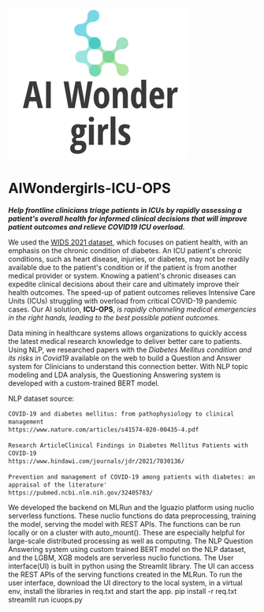 
![Alt text](images/AIWonderGirlsLogo_small.png?raw=true)
# AIWondergirls-ICU-OPS
**_Help frontline clinicians triage patients in ICUs by rapidly assessing a patient's overall health for informed clinical decisions that will improve patient outcomes and relieve COVID19 ICU overload._**

We used the [WIDS 2021 dataset](https://www.kaggle.com/c/widsdatathon2021/data), which focuses on patient health, with an emphasis on the chronic condition of diabetes. An ICU patient's chronic conditions, such as heart disease, injuries, or diabetes, may not be readily available due to the patient's condition or if the patient is from another medical provider or system. Knowing a patient's chronic diseases can expedite clinical decisions about their care and ultimately improve their health outcomes.  The speed-up of patient outcomes relieves Intensive Care Units (ICUs) struggling with overload from critical COVID-19 pandemic cases.  Our AI solution, **ICU-OPS**, _is rapidly channeling medical emergencies in the right hands, leading to the best possible patient outcomes._ 

Data mining in healthcare systems allows organizations to quickly access the latest medical research knowledge to deliver better care to patients.
Using NLP,  we researched papers with the _Diabetes Mellitus condition and its risks in Covid19_ available on the web to build a Question and Answer system for Clinicians to understand this connection better. 
With NLP topic modeling and LDA analysis, the Questioning Answering system is developed with a custom-trained BERT model.  

 NLP dataset source: 

    COVID-19 and diabetes mellitus: from pathophysiology to clinical management
    https://www.nature.com/articles/s41574-020-00435-4.pdf

    Research ArticleClinical Findings in Diabetes Mellitus Patients with COVID-19 
    https://www.hindawi.com/journals/jdr/2021/7830136/

    Prevention and management of COVID-19 among patients with diabetes: an appraisal of the literature'
    https://pubmed.ncbi.nlm.nih.gov/32405783/

We developed the backend on MLRun and the Iguazio platform using nuclio serverless functions. These nuclio functions do data preprocessing, training the model, serving the model with REST APIs. The functions can be run locally or on a cluster with auto_mount(). These are especially helpful for large-scale distributed processing as well as computing. 
The NLP Question Answering system using custom trained BERT model on the NLP dataset, and the LGBM, XGB models are serverless nuclio functions.
The User interface(UI) is built in python using the Streamlit library. The UI can access the REST APIs of the serving functions created in the MLRun. To run the user interface, download the UI directory to the local system, in a virtual env, install the libraries in req.txt and start the app.
       pip install -r req.txt 
       streamlit run icuops.py
